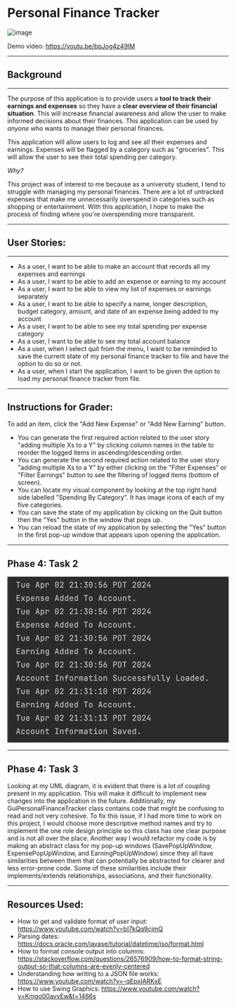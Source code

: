 # Personal Finance Tracker

![image](https://github.com/user-attachments/assets/1bd4a140-8800-4407-ad55-61adeafc49cb)

Demo video: https://youtu.be/bpJog4z49IM
___
## Background
___

The purpose of this application is to provide users a **tool to track their earnings and expenses** so they have a **clear 
overview of their financial situation**. This will increase financial awareness and allow the user to make informed decisions 
about their finances. This application can be used by *anyone* who wants to manage their personal finances.

This application will allow users to log and see all their expenses and earnings. Expenses will be flagged by a category
such as "groceries". This will allow the user to see their total spending per category.

*Why?*

This project was of interest to me because as a university student, I tend to struggle with managing my personal 
finances. There are a lot of untracked expenses that make me unnecessarily overspend in categories such as shopping or entertainment. 
With this application, I hope to make the process of finding where you're overspending more transparent.
___
## User Stories:
___

- As a user, I want to be able to make an account that records all my expenses and earnings
- As a user, I want to be able to add an expense or earning to my account
- As a user, I want to be able to view my list of expenses or earnings separately
- As a user, I want to be able to specify a name, longer description, budget category, amount, and date of an expense being added to my account
- As a user, I want to be able to see my total spending per expense category
- As a user, I want to be able to see my total account balance
- As a user, when I select quit from the menu, I want to be reminded to save the current state of my personal finance tracker to file and have the option to do so or not.
- As a user, when I start the application, I want to be given the option to load my personal finance tracker from file.

---
Instructions for Grader:
---
To add an item, click the "Add New Expense" or "Add New Earning" button.
- You can generate the first required action related to the user story "adding multiple Xs to a Y" by clicking column names in the table to reorder the logged items in ascending/descending order.
- You can generate the second required action related to the user story "adding multiple Xs to a Y" by either clicking on the "Filter Expenses" or "Filter Earnings" button to see the filtering of logged items (bottom of screen).
- You can locate my visual component by looking at the top right hand side labelled "Spending By Category". It has image icons of each of my five categories.
- You can save the state of my application by clicking on the Quit button then the "Yes" button in the window that pops up.
- You can reload the state of my application by selecting the "Yes" button in the first pop-up window that appears upon opening the application.

---
Phase 4: Task 2
---
![img.png](img.png)

---
Phase 4: Task 3
---
Looking at my UML diagram, it is evident that there is a lot of coupling present in my application. This will make it difficult to implement new changes into the application in the future. Additionally, my GuiPersonalFinanceTracker class contains code that might be confusing to read and not very cohesive. To fix this issue, if I had more time to work on this project, I would choose more descriptive method names and try to implement the one role design principle so this class has one clear purpose and is not all over the place. Another way I would refactor my code is by making an abstract class for my pop-up windows (SavePopUpWindow, ExpensePopUpWindow, and EarningPopUpWindow) since they all have similarities between them that can potentially be abstracted for clearer and less error-prone code. Some of these similarities include their implements/extends relationships, associations, and their functionality.

---
Resources Used:
---
- How to get and validate format of user input: https://www.youtube.com/watch?v=bI7kQq9cjmQ
- Parsing dates: https://docs.oracle.com/javase/tutorial/datetime/iso/format.html
- How to format console output into columns: https://stackoverflow.com/questions/26576909/how-to-format-string-output-so-that-columns-are-evenly-centered
- Understanding how writing to a JSON file works: https://www.youtube.com/watch?v=-qEpxIARKxE
- How to use Swing Graphics: https://www.youtube.com/watch?v=Kmgo00avvEw&t=1466s


